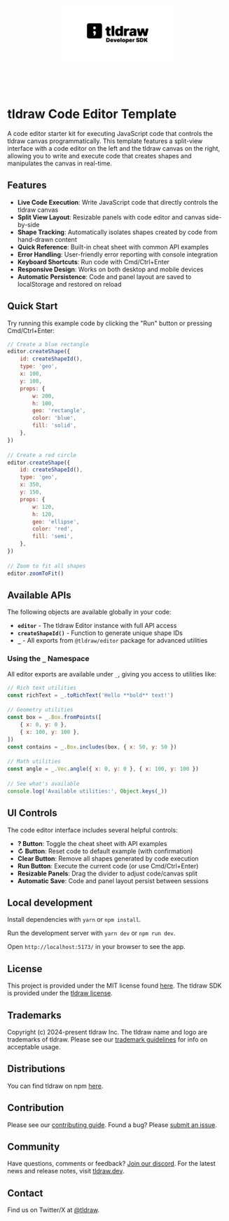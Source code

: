 <div alt style="text-align: center; transform: scale(.5);">
	<picture>
		<source media="(prefers-color-scheme: dark)" srcset="https://raw.githubusercontent.com/tldraw/tldraw/main/assets/github-hero-dark.png" />
		<img alt="tldraw" src="https://raw.githubusercontent.com/tldraw/tldraw/main/assets/github-hero-light.png" />
	</picture>
</div>

# tldraw Code Editor Template

A code editor starter kit for executing JavaScript code that controls the tldraw canvas programmatically. This template features a split-view interface with a code editor on the left and the tldraw canvas on the right, allowing you to write and execute code that creates shapes and manipulates the canvas in real-time.

## Features

- **Live Code Execution**: Write JavaScript code that directly controls the tldraw canvas
- **Split View Layout**: Resizable panels with code editor and canvas side-by-side
- **Shape Tracking**: Automatically isolates shapes created by code from hand-drawn content
- **Quick Reference**: Built-in cheat sheet with common API examples
- **Error Handling**: User-friendly error reporting with console integration
- **Keyboard Shortcuts**: Run code with Cmd/Ctrl+Enter
- **Responsive Design**: Works on both desktop and mobile devices
- **Automatic Persistence**: Code and panel layout are saved to localStorage and restored on reload

## Quick Start

Try running this example code by clicking the "Run" button or pressing Cmd/Ctrl+Enter:

```javascript
// Create a blue rectangle
editor.createShape({
	id: createShapeId(),
	type: 'geo',
	x: 100,
	y: 100,
	props: {
		w: 200,
		h: 100,
		geo: 'rectangle',
		color: 'blue',
		fill: 'solid',
	},
})

// Create a red circle
editor.createShape({
	id: createShapeId(),
	type: 'geo',
	x: 350,
	y: 150,
	props: {
		w: 120,
		h: 120,
		geo: 'ellipse',
		color: 'red',
		fill: 'semi',
	},
})

// Zoom to fit all shapes
editor.zoomToFit()
```

## Available APIs

The following objects are available globally in your code:

- **`editor`** - The tldraw Editor instance with full API access
- **`createShapeId()`** - Function to generate unique shape IDs
- **`_`** - All exports from `@tldraw/editor` package for advanced utilities

### Using the `_` Namespace

All editor exports are available under `_`, giving you access to utilities like:

```javascript
// Rich text utilities
const richText = _.toRichText('Hello **bold** text!')

// Geometry utilities
const box = _.Box.fromPoints([
	{ x: 0, y: 0 },
	{ x: 100, y: 100 },
])
const contains = _.Box.includes(box, { x: 50, y: 50 })

// Math utilities
const angle = _.Vec.angle({ x: 0, y: 0 }, { x: 100, y: 100 })

// See what's available
console.log('Available utilities:', Object.keys(_))
```

## UI Controls

The code editor interface includes several helpful controls:

- **? Button**: Toggle the cheat sheet with API examples
- **↻ Button**: Reset code to default example (with confirmation)
- **Clear Button**: Remove all shapes generated by code execution
- **Run Button**: Execute the current code (or use Cmd/Ctrl+Enter)
- **Resizable Panels**: Drag the divider to adjust code/canvas split
- **Automatic Save**: Code and panel layout persist between sessions

## Local development

Install dependencies with `yarn` or `npm install`.

Run the development server with `yarn dev` or `npm run dev`.

Open `http://localhost:5173/` in your browser to see the app.

## License

This project is provided under the MIT license found [here](https://github.com/tldraw/vite-template/blob/main/LICENSE.md). The tldraw SDK is provided under the [tldraw license](https://github.com/tldraw/tldraw/blob/main/LICENSE.md).

## Trademarks

Copyright (c) 2024-present tldraw Inc. The tldraw name and logo are trademarks of tldraw. Please see our [trademark guidelines](https://github.com/tldraw/tldraw/blob/main/TRADEMARKS.md) for info on acceptable usage.

## Distributions

You can find tldraw on npm [here](https://www.npmjs.com/package/@tldraw/tldraw?activeTab=versions).

## Contribution

Please see our [contributing guide](https://github.com/tldraw/tldraw/blob/main/CONTRIBUTING.md). Found a bug? Please [submit an issue](https://github.com/tldraw/tldraw/issues/new).

## Community

Have questions, comments or feedback? [Join our discord](https://discord.tldraw.com/?utm_source=github&utm_medium=readme&utm_campaign=sociallink). For the latest news and release notes, visit [tldraw.dev](https://tldraw.dev).

## Contact

Find us on Twitter/X at [@tldraw](https://twitter.com/tldraw).
